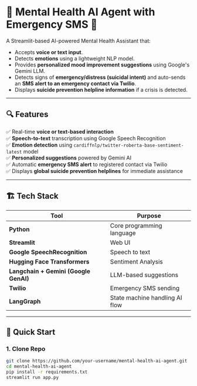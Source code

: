 # 🧠 Mental Health AI Agent with Emergency SMS 🚨

A Streamlit-based AI-powered Mental Health Assistant that:
- Accepts **voice or text input**.
- Detects **emotions** using a lightweight NLP model.
- Provides **personalized mood improvement suggestions** using Google's Gemini LLM.
- Detects signs of **emergency/distress (suicidal intent)** and auto-sends an **SMS alert to an emergency contact via Twilio**.
- Displays **suicide prevention helpline information** if a crisis is detected.

---

## 🔍 **Features**

✅ Real-time **voice or text-based interaction**  
✅ **Speech-to-text** transcription using Google Speech Recognition  
✅ **Emotion detection** using `cardiffnlp/twitter-roberta-base-sentiment-latest` model  
✅ **Personalized suggestions** powered by Gemini AI  
✅ Automatic **emergency SMS alert** to registered contact via Twilio  
✅ Displays **global suicide prevention helplines** for immediate assistance  

---

## 🏗️ **Tech Stack**

| Tool | Purpose |
|------|---------|
| **Python** | Core programming language |
| **Streamlit** | Web UI |
| **Google SpeechRecognition** | Speech to text |
| **Hugging Face Transformers** | Sentiment Analysis |
| **Langchain + Gemini (Google GenAI)** | LLM-based suggestions |
| **Twilio** | Emergency SMS sending |
| **LangGraph** | State machine handling AI flow |

---

## 🚀 **Quick Start**

### 1. **Clone Repo**
```bash
git clone https://github.com/your-username/mental-health-ai-agent.git
cd mental-health-ai-agent
pip install -r requirements.txt
streamlit run app.py
